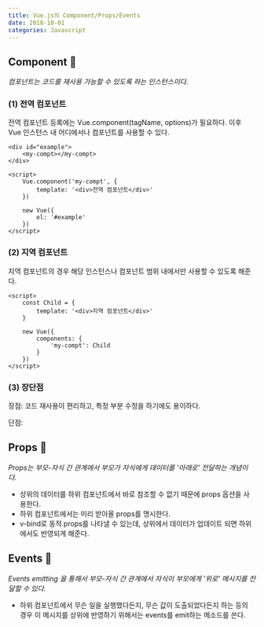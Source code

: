 ```yaml
---
title: Vue.js의 Component/Props/Events
date: 2018-10-01
categories: Javascript
---
```


## **Component** :wave:

*컴포넌트는 코드를 재사용 가능할 수 있도록 하는 인스턴스이다.*

### (1) 전역 컴포넌트

전역 컴포넌트 등록에는 Vue.component(tagName, options)가 필요하다. 이후 Vue 인스턴스 내 어디에서나 컴포넌트를 사용할 수 있다.


    <div id="example">
        <my-compt></my-compt>
    </div>

    <script>
        Vue.component('my-compt', {
            template: '<div>전역 컴포넌트</div>'
        })

        new Vue({
            el: '#example'
        })
    </script>

    

### (2) 지역 컴포넌트

지역 컴포넌트의 경우 해당 인스턴스나 컴포넌트 범위 내에서만 사용할 수 있도록 해준다. 


    <script>
        const Child = {
            template: '<div>지역 컴포넌트</div>'
        }

        new Vue({
            components: {
                'my-compt': Child
            }
        })
    </script>


### (3) 장단점

장점: 코드 재사용이 편리하고, 특정 부분 수정을 하기에도 용이하다.

단점:

## **Props** :wave:

*Props는 부모-자식 간 관계에서 부모가 자식에게 데이터를 '아래로' 전달하는 개념이다.*

- 상위의 데이터를 하위 컴포넌트에서 바로 참조할 수 없기 때문에 props 옵션을 사용한다.
- 하위 컴포넌트에서는 미리 받아올 props를 명시한다.
- v-bind로 동적 props를 나타낼 수 있는데, 상위에서 데이터가 업데이트 되면 하위에서도 반영되게 해준다.

## **Events** :wave:

*Events emitting 을 통해서 부모-자식 간 관계에서 자식이 부모에게 '위로' 메시지를 전달할 수 있다.*

- 하위 컴포넌트에서 무슨 일을 실행했다든지, 무슨 값이 도출되었다든지 하는 등의 경우 이 메시지를 상위에 반영하기 위해서는 events를 emit하는 메소드를 쓴다.


